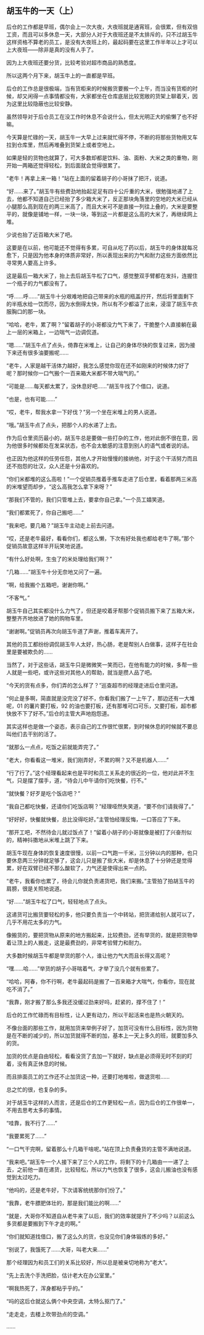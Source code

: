 ## 胡玉牛的一天（上）

后仓的工作都是早班，偶尔会上一次大夜，大夜班就是通宵班，会很累，但有双倍工资，而且可以多休息一天，大部分人对于大夜班还是不太排斥的，只不过胡玉牛这样资格不算老的员工，是没有大夜班上的，最起码要在这里工作半年以上才可以上大夜班——除非是真的没有人手了。

因为上大夜班还要分货，比较考验对超市商品的熟悉度。

所以这两个月下来，胡玉牛上的一直都是早班。

后仓的工作总是很极端，当有货柜来的时候搬货要搬一个上午，而当没有货柜的时候，却又闲得一点事情都没有，大家都坐在仓库底层比较宽敞的货架上聊着天，因为这里比较隐蔽也比较安静。

虽然领导对于后仓员工在没工作时休息不会说什么，但太光明正大的偷懒了也不好嘛。

今天算是忙碌的一天，胡玉牛一大早上过来就忙得不停，不断的将那些货物用叉车拉到仓库里，然后再堆叠到货架上或者空地上。

如果是轻的货物也就算了，可大多数却都是饮料、油、面粉、大米之类的重物，刚开始一两箱还觉得轻松，到后面就会觉得很累了。

“老牛！再拿上来一箱！”站在上面的留着胡子的小哥抹了把汗，说道。

“好……来了。”胡玉牛有些费劲地抬起足足有四十公斤重的大米，很勉强地递了上去，他都不知道自己已经抬了多少箱大米了，反正那块角落里的空地的大米已经从小腿那么高到现在的两三米高了，而且大米可不是直接一列往上叠的，大米是要整平的，就像是铺地一样，一块一块，等到这一片都是这么高的大米了，再继续网上堆。

少说也抬了近百箱大米了吧。

这要是在以前，他可能还不觉得有多累，可自从吃了药以后，胡玉牛的身体就每况愈下，只是因为他本身的体质非常好，所以表现出来的力气和耐力这些方面依然比寻常男人要高上许多。

这是最后一箱大米了，抬上去后胡玉牛松了口气，感觉整双手臂都在发抖，连握住一个瓶子的力气都没有了。

“呼……呼……”胡玉牛十分艰难地把自己带来的水瓶的瓶盖拧开，然后将里面剩下的半瓶水给一饮而尽，因为水倒得太快，所以有不少都溢了出来，浸湿了胡玉牛衣服胸口的那一块。

“哈哈，老牛，累了啊？”留着胡子的小哥都没力气下来了，干脆整个人直接躺在最上一层的米箱上，一边喘气一边调侃道。

“嗯……”胡玉牛点了点头，倚靠在米堆上，让自己的身体尽快的恢复过来，因为接下来还有很多油要搬呢……

“老牛，人家是越干活体力越好，我怎么感觉你现在还不如刚来的时候体力好了呢？那时候你一口气搬个一百来箱大米都不带大喘气的。”

“可能是……每天都太累了，没休息好吧……”胡玉牛找了个借口，说道。

“也是，也有可能……”

“哎，老牛，帮我水拿一下好伐？”另一个坐在米堆上的男人说道。

“哦。”胡玉牛点了点头，把那个人的水递了上去。

作为后仓里资历最小的，胡玉牛总是要做一些打杂的工作，他对此倒不很在意，因为他很多时候都处在发呆状态，也不会太敏感的注意到别人的语气或者说的话。

也正因为他这样的任劳任怨，其他人才开始慢慢的接纳他，对于这个干活努力而且还不抱怨的壮汉，众人还是十分喜欢的。

“你们米都堆的这么高啦！”一个促销员推着手推车走进了后仓里，看着那两三米高的米堆望而却步，“这么高我怎么拿下来呀？”

“那我们不管的，我们只管堆上去，要拿你自己拿。”一个员工嬉笑道。

“我们都累死了，你自己搬吧……”

“我来吧，要几箱？”胡玉牛主动走上前去问道。

“哎，还是老牛最好，看看你们，都这么懒，下次有好处我也都给老牛了啊。”那个促销员故意这样半开玩笑地说道。

“有什么好处啊，生虫了的米处理给我们啊？”

“几箱……”胡玉牛十分无奈地又问了一遍。

“啊，给我搬个五箱吧，谢谢你啊。”

“不客气。”

胡玉牛自己其实都没什么力气了，但还是咬着牙帮那个促销员搬下来了五箱大米，整整齐齐地放进了她的购物车里。

“谢谢啊。”促销员再次向胡玉牛道了声谢，推着车离开了。

其他的员工都纷纷调侃胡玉牛人太好，热心肠，老是帮别人白做事，这样子在社会里是要被欺负的……

当然了，对于这些话，胡玉牛只是微微笑一笑而已，在他有能力的时候，多帮一些人就是一些吧，或许这些对其他人的帮助，就当是攒人品了吧。

“今天的货有点多，你们弄的怎么样了？”巡查超市的经理走进后仓里问道。

“何止是多啊，简直就是没完没了好不，你看我们搬了一上午了，那边还有一大堆呢，01 的薯片要打板，92 的油也要打板，还有那堆可口可乐，又要打板，超市都快放不下了好不。”后仓的主管大声地抱怨道。

其实这样也是做一个姿态，表示自己的工作很忙很累，到时候休息的时候就不要总叫他们去干别的活了。

“就那么一点点，吃饭之前就能弄完了。”

“老大，你看看这一堆米，我们刚弄好，不累的啊？又不是机器人……”

“行了行了。”这个经理看起来也是平时和员工关系走的很近的一位，他对此并不生气，只是摆了摆手，道，“待会儿中午请你们吃快餐，行不。”

“就快餐？好歹是吃个饭店吧？”

“我自己都吃快餐，还请你们吃饭店啊？”经理哑然失笑道，“要不你们请我得了。”

“好好好，快餐就快餐，总比没得吃好。”主管怕经理反悔，一口答应了下来。

“那开工吧，不然待会儿就过饭点了！”留着小胡子的小哥就像是被打了兴奋剂似的，精神抖擞地从米堆上跳了下来。

胡玉牛现在身体的恢复速度很慢，以前一口气跑一千米，三分钟以内的那种，也只要休息两三分钟就足够了，这会儿只是搬了些大米，却是休息了十分钟还是觉得累，好在双臂已经不那么酸软了，力气还是使得出来一点的。

“老牛，我看你也累了，待会儿你就负责递货吧，我们来搬。”主管拍了拍胡玉牛的肩膀，很是关照地说道。

“好……”胡玉牛松了口气，轻轻地点了点头。

这递货可比搬货要轻松的多，他只要负责当一个中转站，把货递给别人就可以了，几乎不用花太多的力气。

像搬货的，要把货物从原来的地方搬起来，比较费劲，还有举货的，就是把货物举着让顶上的人搬走，这是最费劲的，非常考验臂力和耐力。

大多数时候胡玉牛都是举货的那个人，谁让他力气大而且长得又高呢？

“嘿……哈……”举货的胡子小哥喘着气，才举了没几个就有些累了。

“哈哈，阿春，你不行啊，老牛最起码是搬了一百来箱才大喘气，你看你，现在就吃不消了。”

“我靠，刚才搬了那么多我还没缓过劲来好吗，赶紧的，撑不住了！”

后仓的工作忙碌而有目标性，让人更有动力，所以干起活来也是热火朝天的。

不像台面的那些工作，就用加货来举例子好了，加货可没有什么目标性，因为货物是在不断的减少的，所以加货就得不断的加，基本上一天上多久的班，就要加多久的货。

加货的优点是自由轻松，看看没货了去加一下就好，缺点是必须得无时不刻的盯着，没有真正休息的时候。

而且排面员工的工作还不止加货这一种，还要打地堆啦，做退货啦……

总之忙的很，也复杂的多。

对于胡玉牛这样的人而言，还是后仓的工作更轻松一点，因为后仓的工作很单一，不用去思考太多的事情。

“哇靠，我不行了……”

“我要累死了……”

“一口气干完啊，留着那么十几箱干啥呢。”站在顶上负责叠货的主管不满地说道。

“我来吧。”胡玉牛一个人接下来了三个人的工作，将剩下的十几箱由一一递了上去，之前他一直在递货，比较轻松，所以力气也恢复了很多，这会儿搬油也没有感觉到太过吃力。

“他吗的，还是老牛好，下次请客统统那你们份了。”

“我靠，老牛膘肥体壮的，那是我们能比的啊……”

“就是，大哥你不知道自从老牛来了以后，我们的效率就提升了不少吗？以前这么多货都是要搬到下午才走的啊。”

“你们就知道找借口，搬了这么久的货，也没见你们身体锻炼的多好。”

“别说了，我饿死了……大哥，叫老大来……”

那个经理因为和员工们的关系比较好，所以总是被亲切地称为“老大”。

“先上去洗个手洗把脸，估计老大在办公室里。”

“啊我热死了，浑身都粘乎乎的。”

“吗的这后仓就这么俩个中央空调，太特么抠门了。”

“走走走，去楼上吹带劲点的空调。”

……
